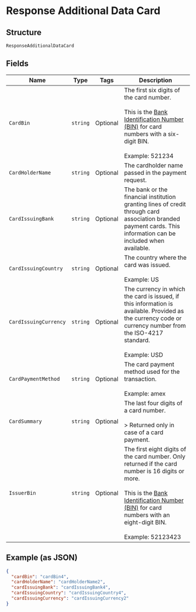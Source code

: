 
# Response Additional Data Card

## Structure

`ResponseAdditionalDataCard`

## Fields

| Name | Type | Tags | Description |
|  --- | --- | --- | --- |
| `CardBin` | `string` | Optional | The first six digits of the card number.<br><br>This is the [Bank Identification Number (BIN)](https://docs.adyen.com/get-started-with-adyen/payment-glossary#bank-identification-number-bin) for card numbers with a six-digit BIN.<br><br>Example: 521234 |
| `CardHolderName` | `string` | Optional | The cardholder name passed in the payment request. |
| `CardIssuingBank` | `string` | Optional | The bank or the financial institution granting lines of credit through card association branded payment cards. This information can be included when available. |
| `CardIssuingCountry` | `string` | Optional | The country where the card was issued.<br><br>Example: US |
| `CardIssuingCurrency` | `string` | Optional | The currency in which the card is issued, if this information is available. Provided as the currency code or currency number from the ISO-4217 standard.<br><br>Example: USD |
| `CardPaymentMethod` | `string` | Optional | The card payment method used for the transaction.<br><br>Example: amex |
| `CardSummary` | `string` | Optional | The last four digits of a card number.<br><br>> Returned only in case of a card payment. |
| `IssuerBin` | `string` | Optional | The first eight digits of the card number. Only returned if the card number is 16 digits or more.<br><br>This is the [Bank Identification Number (BIN)](https://docs.adyen.com/get-started-with-adyen/payment-glossary#bank-identification-number-bin) for card numbers with an eight-digit BIN.<br><br>Example: 52123423 |

## Example (as JSON)

```json
{
  "cardBin": "cardBin4",
  "cardHolderName": "cardHolderName2",
  "cardIssuingBank": "cardIssuingBank4",
  "cardIssuingCountry": "cardIssuingCountry4",
  "cardIssuingCurrency": "cardIssuingCurrency2"
}
```

